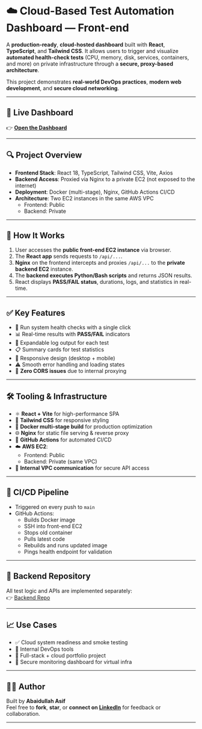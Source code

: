 # ☁️ Cloud-Based Test Automation Dashboard — Front-end

A **production-ready**, **cloud-hosted dashboard** built with **React**, **TypeScript**, and **Tailwind CSS**. It allows users to trigger and visualize **automated health-check tests** (CPU, memory, disk, services, containers, and more) on private infrastructure through a **secure, proxy-based architecture**.

This project demonstrates **real-world DevOps practices**, **modern web development**, and **secure cloud networking**.

---

## 🔗 Live Dashboard

👉 **[Open the Dashboard](http://13.51.175.115/)**  

---

## 🔍 Project Overview

- **Frontend Stack**: React 18, TypeScript, Tailwind CSS, Vite, Axios  
- **Backend Access**: Proxied via Nginx to a private EC2 (not exposed to the internet)  
- **Deployment**: Docker (multi-stage), Nginx, GitHub Actions CI/CD  
- **Architecture**: Two EC2 instances in the same AWS VPC  
  - Frontend: Public  
  - Backend: Private  

---

## 🔐 How It Works

1. User accesses the **public front-end EC2 instance** via browser.
2. The **React app** sends requests to `/api/...`.
3. **Nginx** on the frontend intercepts and proxies `/api/...` to the **private backend EC2** instance.
4. The **backend executes Python/Bash scripts** and returns JSON results.
5. React displays **PASS/FAIL status**, durations, logs, and statistics in real-time.

---

## ✅ Key Features

- 🚀 Run system health checks with a single click  
- 📊 Real-time results with **PASS/FAIL** indicators  
- 🧾 Expandable log output for each test  
- 📋 Summary cards for test statistics  
- 📱 Responsive design (desktop + mobile)  
- ⚠️ Smooth error handling and loading states  
- 🔐 **Zero CORS issues** due to internal proxying

---

## 🛠 Tooling & Infrastructure

- ⚛️ **React + Vite** for high-performance SPA  
- 🎨 **Tailwind CSS** for responsive styling  
- 🐳 **Docker multi-stage build** for production optimization  
- 🌐 **Nginx** for static file serving & reverse proxy  
- 🔄 **GitHub Actions** for automated CI/CD  
- ☁️ **AWS EC2**:  
  - Frontend: Public  
  - Backend: Private (same VPC)  
- 🔗 **Internal VPC communication** for secure API access

---

## 🔄 CI/CD Pipeline

- Triggered on every push to `main`  
- GitHub Actions:  
  - Builds Docker image  
  - SSH into front-end EC2  
  - Stops old container  
  - Pulls latest code  
  - Rebuilds and runs updated image  
  - Pings health endpoint for validation

---

## 🔗 Backend Repository

All test logic and APIs are implemented separately:  
👉 [Backend Repo](https://github.com/Abaidullah889/Cloud-Based-Test-Automation-Dashboard-Backened)

---

## 📈 Use Cases

- ✅ Cloud system readiness and smoke testing  
- 🧰 Internal DevOps tools  
- 💼 Full-stack + cloud portfolio project  
- 🔐 Secure monitoring dashboard for virtual infra

---

## 👨‍💻 Author

Built by **Abaidullah Asif**  
Feel free to **fork**, **star**, or **connect on [LinkedIn](https://www.linkedin.com/in/abaidullahasif/)** for feedback or collaboration.

---
